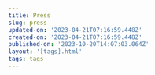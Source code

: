 ```yaml
---
title: Press
slug: press
updated-on: '2023-04-21T07:16:59.448Z'
created-on: '2023-04-21T07:16:59.448Z'
published-on: '2023-10-20T14:07:03.064Z'
layout: '[tags].html'
tags: tags
---
```



